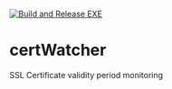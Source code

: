 
[![Build and Release EXE](https://github.com/idant1111/certWatcher/actions/workflows/build-exe.yml/badge.svg)](https://github.com/idant1111/certWatcher/actions/workflows/build-exe.yml)

# certWatcher
SSL Certificate validity period monitoring
